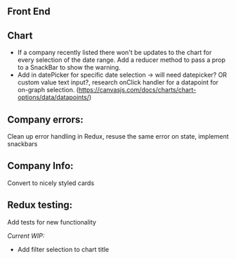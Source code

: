 ## Front End

## Chart
- If a company recently listed there won't be updates to the chart for every selection of the date range. Add a reducer method to pass a prop to a SnackBar to show the warning.
- Add in datePicker for specific date selection -> will need datepicker? OR custom value text input?, research onClick handler for a datapoint for on-graph selection. (https://canvasjs.com/docs/charts/chart-options/data/datapoints/)

## Company errors:
Clean up error handling in Redux, resuse the same error on state, implement snackbars

## Company Info:
Convert to nicely styled cards

## Redux testing:
Add tests for new functionality

_Current WIP:_
- Add filter selection to chart title
